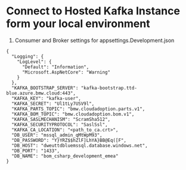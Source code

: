 # Connect to Hosted Kafka Instance form your local environment

1. Consumer and Broker settings for appsettings.Development.json

~~~
{
  "Logging": {
    "LogLevel": {
      "Default": "Information",
      "Microsoft.AspNetCore": "Warning"
    }
  },
  "KAFKA_BOOTSTRAP_SERVER": "kafka-bootstrap.ttd-blue.azure.bmw.cloud:443",
  "KAFKA_KEY": "kafka-user",
  "KAFKA_SECRET": "Ul1tLy7USV9l",
  "KAFKA_PARTS_TOPIC": "bmw.cloudadoption.parts.v1",
  "KAFKA_BOM_TOPIC": "bmw.cloudadoption.bom.v1",
  "KAFKA_SASLMECHANISM": "ScramSha512",
  "KAFKA_SECURITYPROTOCOL": "SaslSsl",
  "KAFKA_CA_LOCATION": "<path_to_ca.crt>",
  "DB_USER": "mssql_admin_qMtWpM93",
  "DB_PASSWORD": "Y}YRZ$$hZlF]LhYA}BB@Eq([F",
  "DB_HOST": "dweuttdbluemssql.database.windows.net",
  "DB_PORT": "1433",
  "DB_NAME": "bom_csharp_development_emea"
}


~~~



